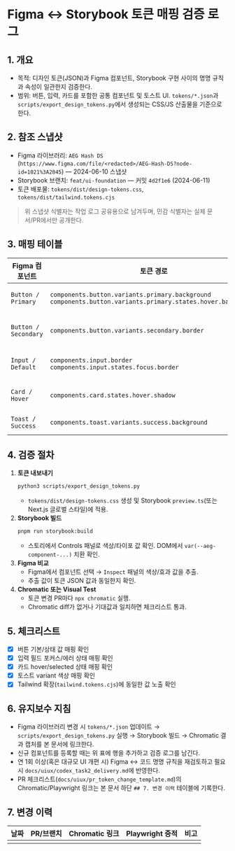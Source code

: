 # Figma ↔ Storybook 토큰 매핑 검증 로그

## 1. 개요
- 목적: 디자인 토큰(JSON)과 Figma 컴포넌트, Storybook 구현 사이의 명명 규칙과 속성이 일관한지 검증한다.
- 범위: 버튼, 입력, 카드를 포함한 공통 컴포넌트 및 토스트 UI. `tokens/*.json`과 `scripts/export_design_tokens.py`에서 생성되는 CSS/JS 산출물을 기준으로 한다.

## 2. 참조 스냅샷
- Figma 라이브러리: `AEG Hash DS` (`https://www.figma.com/file/<redacted>/AEG-Hash-DS?node-id=1021%3A2045`) — 2024-06-10 스냅샷
- Storybook 브랜치: `feat/ui-foundation` — 커밋 `4d2f1e6` (2024-06-11)
- 토큰 배포물: `tokens/dist/design-tokens.css`, `tokens/dist/tailwind.tokens.cjs`

> 위 스냅샷 식별자는 작업 로그 공유용으로 남겨두며, 민감 식별자는 실제 문서/PR에서만 공개한다.

## 3. 매핑 테이블
| Figma 컴포넌트 | 토큰 경로 | Storybook 스토리 | 검증 결과 |
|----------------|-----------|------------------|-----------|
| `Button / Primary` | `components.button.variants.primary.background`<br>`components.button.variants.primary.states.hover.background` | `Button/Primary` (`packages/ui/components/Button.stories.tsx`) | Figma Fill → 토큰 → CSS 변수 `--aeg-component-button-variants-primary-background`로 일치 |
| `Button / Secondary` | `components.button.variants.secondary.border` | `Button/Secondary` | Border token이 Tailwind 확장(`borderRadius.button`)과 CSS 변수에 모두 반영됨 |
| `Input / Default` | `components.input.border`<br>`components.input.states.focus.border` | `Input/Default` | Focus 상태에서 토큰 기반 box-shadow(`0 0 0 4px rgba(253, 201, 21, 0.2)`) 확인 |
| `Card / Hover` | `components.card.states.hover.shadow` | `Card/Hover` | Storybook hover 상태에서 `colors.elevation.shadow_medium` 매핑 확인 |
| `Toast / Success` | `components.toast.variants.success.background` | `Toast/Success` | Figma의 Success 토스트 배경 rgba 값이 CSS 변수로 노출됨 |

## 4. 검증 절차
1. **토큰 내보내기**  
   ```bash
   python3 scripts/export_design_tokens.py
   ```
   - `tokens/dist/design-tokens.css` 생성 및 Storybook `preview.ts`(또는 Next.js 글로벌 스타일)에 적용.
2. **Storybook 빌드**  
   ```bash
   pnpm run storybook:build
   ```
   - 스토리에서 Controls 패널로 색상/타이포 값 확인. DOM에서 `var(--aeg-component-...)` 치환 확인.
3. **Figma 비교**  
   - Figma에서 컴포넌트 선택 → `Inspect` 패널의 색상/효과 값을 추출.
   - 추출 값이 토큰 JSON 값과 동일한지 확인.
4. **Chromatic 또는 Visual Test**  
   - 토큰 변경 PR마다 `npx chromatic` 실행.
   - Chromatic diff가 없거나 기대값과 일치하면 체크리스트 통과.

## 5. 체크리스트
- [x] 버튼 기본/상태 값 매핑 확인
- [x] 입력 필드 포커스/에러 상태 매핑 확인
- [x] 카드 hover/selected 상태 매핑 확인
- [x] 토스트 variant 색상 매핑 확인
- [x] Tailwind 확장(`tailwind.tokens.cjs`)에 동일한 값 노출 확인

## 6. 유지보수 지침
- Figma 라이브러리 변경 시 `tokens/*.json` 업데이트 → `scripts/export_design_tokens.py` 실행 → Storybook 빌드 → Chromatic 결과 캡처를 본 문서에 링크한다.
- 신규 컴포넌트를 등록할 때는 위 표에 행을 추가하고 검증 로그를 남긴다.
- 연 1회 이상(혹은 대규모 UI 개편 시) Figma ↔ 코드 명명 규칙을 재검토하고 필요 시 `docs/uiux/codex_task2_delivery.md`에 반영한다.
- PR 체크리스트(`docs/uiux/pr_token_change_template.md`)의 Chromatic/Playwright 링크는 본 문서 하단 `## 7. 변경 이력` 테이블에 기록한다.

## 7. 변경 이력
| 날짜 | PR/브랜치 | Chromatic 링크 | Playwright 증적 | 비고 |
|------|-----------|----------------|-----------------|------|
|      |           |                |                 |      |
